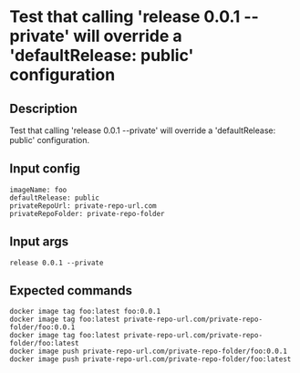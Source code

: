 # Test that calling 'release 0.0.1 --private' will override a 'defaultRelease: public' configuration

## Description

Test that calling 'release 0.0.1 --private' will override a 'defaultRelease: public' configuration.

## Input config

    imageName: foo
    defaultRelease: public
    privateRepoUrl: private-repo-url.com
    privateRepoFolder: private-repo-folder

## Input args

    release 0.0.1 --private

## Expected commands

    docker image tag foo:latest foo:0.0.1
    docker image tag foo:latest private-repo-url.com/private-repo-folder/foo:0.0.1
    docker image tag foo:latest private-repo-url.com/private-repo-folder/foo:latest
    docker image push private-repo-url.com/private-repo-folder/foo:0.0.1
    docker image push private-repo-url.com/private-repo-folder/foo:latest
